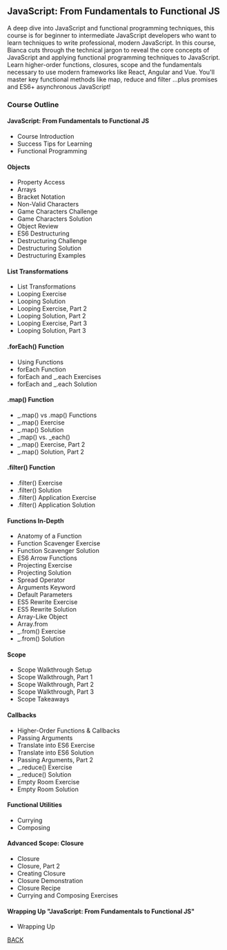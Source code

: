 ## JavaScript: From Fundamentals to Functional JS
A deep dive into JavaScript and functional programming techniques, this course is for beginner to intermediate JavaScript developers who want to learn techniques to write professional, modern JavaScript. In this course, Bianca cuts through the technical jargon to reveal the core concepts of JavaScript and applying functional programming techniques to JavaScript. Learn higher-order functions, closures, scope and the fundamentals necessary to use modern frameworks like React, Angular and Vue. You'll master key functional methods like map, reduce and filter ...plus promises and ES6+ asynchronous JavaScript!

<!-- Slides (Day 1) https://slides.com/bgando/f2f-final-day-1 -->
<!-- Slides (Day 2) https://slides.com/bgando/f2f-final-day-2-->

### Course Outline
#### JavaScript: From Fundamentals to Functional JS
- Course Introduction
- Success Tips for Learning
- Functional Programming

#### Objects
- Property Access
- Arrays
- Bracket Notation
- Non-Valid Characters
- Game Characters Challenge
- Game Characters Solution
- Object Review
- ES6 Destructuring
- Destructuring Challenge
- Destructuring Solution
- Destructuring Examples

#### List Transformations
- List Transformations
- Looping Exercise
- Looping Solution
- Looping Exercise, Part 2
- Looping Solution, Part 2
- Looping Exercise, Part 3
- Looping Solution, Part 3

#### .forEach() Function
- Using Functions
- forEach Function
- forEach and _.each Exercises
- forEach and _.each Solution

#### .map() Function
- _.map() vs .map() Functions
- _.map() Exercise
- _.map() Solution
- _map() vs. _each()
- _.map() Exercise, Part 2
- _.map() Solution, Part 2

#### .filter() Function
- .filter() Exercise
- .filter() Solution
- .filter() Application Exercise
- .filter() Application Solution

#### Functions In-Depth
- Anatomy of a Function
- Function Scavenger Exercise
- Function Scavenger Solution
- ES6 Arrow Functions
- Projecting Exercise
- Projecting Solution
- Spread Operator
- Arguments Keyword
- Default Parameters
- ES5 Rewrite Exercise
- ES5 Rewrite Solution
- Array-Like Object
- Array.from
- _.from() Exercise
- _.from() Solution

#### Scope
- Scope Walkthrough Setup
- Scope Walkthrough, Part 1
- Scope Walkthrough, Part 2
- Scope Walkthrough, Part 3
- Scope Takeaways

#### Callbacks
- Higher-Order Functions & Callbacks
- Passing Arguments
- Translate into ES6 Exercise
- Translate into ES6 Solution
- Passing Arguments, Part 2
- _.reduce() Exercise
- _.reduce() Solution
- Empty Room Exercise
- Empty Room Solution

#### Functional Utilities
- Currying
- Composing

#### Advanced Scope: Closure
- Closure
- Closure, Part 2
- Creating Closure
- Closure Demonstration
- Closure Recipe
- Currying and Composing Exercises

#### Wrapping Up "JavaScript: From Fundamentals to Functional JS"
- Wrapping Up

[BACK](./README.md)
